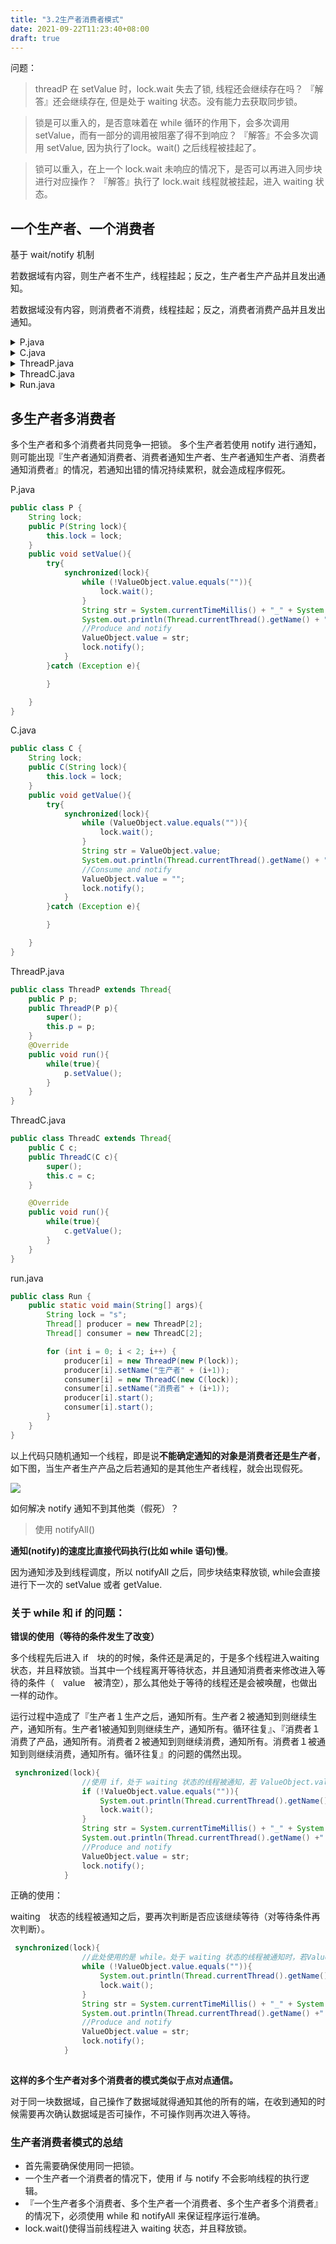 ```yaml
---
title: "3.2生产者消费者模式"
date: 2021-09-22T11:23:40+08:00
draft: true
---
```


问题：
>threadP 在 setValue 时，lock.wait 失去了锁, 线程还会继续存在吗？
『解答』还会继续存在, 但是处于 waiting 状态。没有能力去获取同步锁。

>锁是可以重入的，是否意味着在 while 循环的作用下，会多次调用 setValue，而有一部分的调用被阻塞了得不到响应？ 
『解答』不会多次调用 setValue, 因为执行了lock。wait() 之后线程被挂起了。

>锁可以重入，在上一个 lock.wait 未响应的情况下，是否可以再进入同步块进行对应操作？
『解答』执行了 lock.wait 线程就被挂起，进入 waiting 状态。

## 一个生产者、一个消费者

基于 wait/notify 机制

若数据域有内容，则生产者不生产，线程挂起；反之，生产者生产产品并且发出通知。

若数据域没有内容，则消费者不消费，线程挂起；反之，消费者消费产品并且发出通知。

<details>
<summary>P.java</summary>

```java
public class P {
    String lock;
    public P(String lock){
        this.lock = lock;
    }
    public void setValue(){
        try{
            synchronized(lock){
                //使用 if 是不严谨的做法
                if (!ValueObject.value.equals("")){
                    lock.wait();//lock will be release, but thread exist always(waiting), and the thread loss the ability to get lock.
                }
                String str = System.currentTimeMillis() + "_" + System.nanoTime();
                System.out.println("Set:" + str);
                //Produce and notify
                ValueObject.value = str;
                lock.notify();
            }
        }catch (Exception e){

        }

    }
}
```

</details>

<details>
<summary>C.java</summary>

```java
public class C 
    String lock;
    public C(String lock){
        this.lock = lock;
    }
    public void getValue(){
        try{
            synchronized(lock){
                //使用 if 是不严谨的做法
                if (ValueObject.value.equals("")){
                    lock.wait();
                }
                String str = ValueObject.value;
                System.out.println("Get:" + str);
                //Consume and notify
                ValueObject.value = "";
                lock.notify();
            }
        }catch (Exception e){

        }

    }
}
```
</details>

<details>
<summary>ThreadP.java</summary>

```java
public class ThreadP extends Thread{
    public P p;
    public ThreadP(P p){
        super();
        this.p = p;
    }
    @Override
    public void run(){
        while(true){
            p.setValue();
        }
    }
}
```
</details>

<details>
<summary>ThreadC.java</summary>

```java
public class ThreadC extends Thread{
    public C c;
    public ThreadC(C c){
        super();
        this.c = c;
    }

    @Override
    public void run(){
        while(true){
            c.getValue();
        }
    }
}
```
</details>

<details>
<summary>Run.java</summary>

```java
public class Run {
    public static void main(String[] args){
        String lock = "s";
        Thread producer = new ThreadP(new P(lock));
        Thread consumer = new ThreadC(new C(lock));

        consumer.start();
        producer.start();
    }
}
```
</details>

## 多生产者多消费者

多个生产者和多个消费者共同竞争一把锁。
多个生产者若使用 notify 进行通知，则可能出现『生产者通知消费者、消费者通知生产者、生产者通知生产者、消费者通知消费者』的情况，若通知出错的情况持续累积，就会造成程序假死。

P.java
```java
public class P {
    String lock;
    public P(String lock){
        this.lock = lock;
    }
    public void setValue(){
        try{
            synchronized(lock){
                while (!ValueObject.value.equals("")){
                    lock.wait();
                }
                String str = System.currentTimeMillis() + "_" + System.nanoTime();
                System.out.println(Thread.currentThread().getName() + " Set:" + str);
                //Produce and notify
                ValueObject.value = str;
                lock.notify();
            }
        }catch (Exception e){

        }

    }
}
```

C.java
```java
public class C {
    String lock;
    public C(String lock){
        this.lock = lock;
    }
    public void getValue(){
        try{
            synchronized(lock){
                while (ValueObject.value.equals("")){
                    lock.wait();
                }
                String str = ValueObject.value;
                System.out.println(Thread.currentThread().getName() + " Get:" + str);
                //Consume and notify
                ValueObject.value = "";
                lock.notify();
            }
        }catch (Exception e){

        }

    }
}
```

ThreadP.java
```java
public class ThreadP extends Thread{
    public P p;
    public ThreadP(P p){
        super();
        this.p = p;
    }
    @Override
    public void run(){
        while(true){
            p.setValue();
        }
    }
}
```

ThreadC.java
```java
public class ThreadC extends Thread{
    public C c;
    public ThreadC(C c){
        super();
        this.c = c;
    }

    @Override
    public void run(){
        while(true){
            c.getValue();
        }
    }
}
```

run.java
```java
public class Run {
    public static void main(String[] args){
        String lock = "s";
        Thread[] producer = new ThreadP[2];
        Thread[] consumer = new ThreadC[2];

        for (int i = 0; i < 2; i++) {
            producer[i] = new ThreadP(new P(lock));
            producer[i].setName("生产者" + (i+1));
            consumer[i] = new ThreadC(new C(lock));
            consumer[i].setName("消费者" + (i+1));
            producer[i].start();
            consumer[i].start();
        }
    }
}
```
以上代码只随机通知一个线程，即是说**不能确定通知的对象是消费者还是生产者**，如下图，当生产者生产产品之后若通知的是其他生产者线程，就会出现假死。

![](/多线程/3.线程通信/fakeDead.png)


如何解决 notify 通知不到其他类（假死）？
>使用 notifyAll() 

**通知(notify)的速度比直接代码执行(比如 while 语句)慢**。

因为通知涉及到线程调度，所以 notifyAll 之后，同步块结束释放锁, while会直接进行下一次的 setValue 或者 getValue.


### 关于 while 和 if 的问题：

**错误的使用（等待的条件发生了改变）**

多个线程先后进入 if　块的的时候，条件还是满足的，于是多个线程进入waiting　状态，并且释放锁。当其中一个线程离开等待状态，并且通知消费者来修改进入等待的条件（　value　被清空），那么其他处于等待的线程还是会被唤醒，也做出一样的动作。

运行过程中造成了『生产者１生产之后，通知所有。生产者２被通知到则继续生产，通知所有。生产者1被通知到则继续生产，通知所有。循环往复』、『消费者１消费了产品，通知所有。消费者２被通知到则继续消费，通知所有。消费者１被通知到则继续消费，通知所有。循环往复』的问题的偶然出现。
```java
 synchronized(lock){
                //使用 if，处于 waiting 状态的线程被通知，若 ValueObject.value 为空，则在条件不满足的情况下也会执行业务代码（if外面的部分）
                if (!ValueObject.value.equals("")){
                    System.out.println(Thread.currentThread().getName() +" waiting");
                    lock.wait();
                }
                String str = System.currentTimeMillis() + "_" + System.nanoTime();
                System.out.println(Thread.currentThread().getName() +" running" + " Set:" + str + " : "+ ValueObject.num++);
                //Produce and notify
                ValueObject.value = str;
                lock.notify();
            }
```

正确的使用：

waiting　状态的线程被通知之后，要再次判断是否应该继续等待（对等待条件再次判断）。
```java
 synchronized(lock){
                //此处使用的是 while。处于 waiting 状态的线程被通知时，若ValueObject.value 为空，则线程应该继续等待。
                while (!ValueObject.value.equals("")){
                    System.out.println(Thread.currentThread().getName() +" waiting");
                    lock.wait();
                }
                String str = System.currentTimeMillis() + "_" + System.nanoTime();
                System.out.println(Thread.currentThread().getName() +" running" + " Set:" + str + " : "+ ValueObject.num++);
                //Produce and notify
                ValueObject.value = str;
                lock.notify();
            }
            
```

**这样的多个生产者对多个消费者的模式类似于点对点通信。**

对于同一块数据域，自己操作了数据域就得通知其他的所有的端，在收到通知的时候需要再次确认数据域是否可操作，不可操作则再次进入等待。

### 生产者消费者模式的总结
- 首先需要确保使用同一把锁。
- 一个生产者一个消费者的情况下，使用 if 与 notify 不会影响线程的执行逻辑。
- 『一个生产者多个消费者、多个生产者一个消费者、多个生产者多个消费者』的情况下，必须使用 while 和 notifyAll 来保证程序运行准确。
- lock.wait()使得当前线程进入 waiting 状态，并且释放锁。